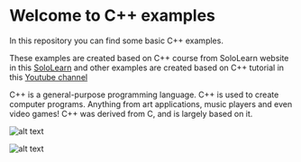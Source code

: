 # Welcome to C++ examples 

In this repository you can find some basic C++ examples.

These examples are created based on C++ course from SoloLearn website in this [SoloLearn](https://www.sololearn.com/Play/CPlusPlus/)  and other examples are created based on C++ tutorial in this [Youtube channel](https://www.youtube.com/playlist?list=PLLAZ4kZ9dFpOSzRXG05goZMgsvXwDDL6g)  

C++ is a general-purpose programming language.
C++ is used to create computer programs. Anything from art applications, music players and even video games!
C++ was derived from C, and is largely based on it.

![alt text](https://is4-ssl.mzstatic.com/image/thumb/Purple128/v4/3c/81/07/3c8107c7-aaa8-30d2-9b73-cba06bc296c1/source/512x512bb.jpg)

 
![alt text](https://cdn.iconscout.com/icon/free/png-256/youtube-86-226404.png)

